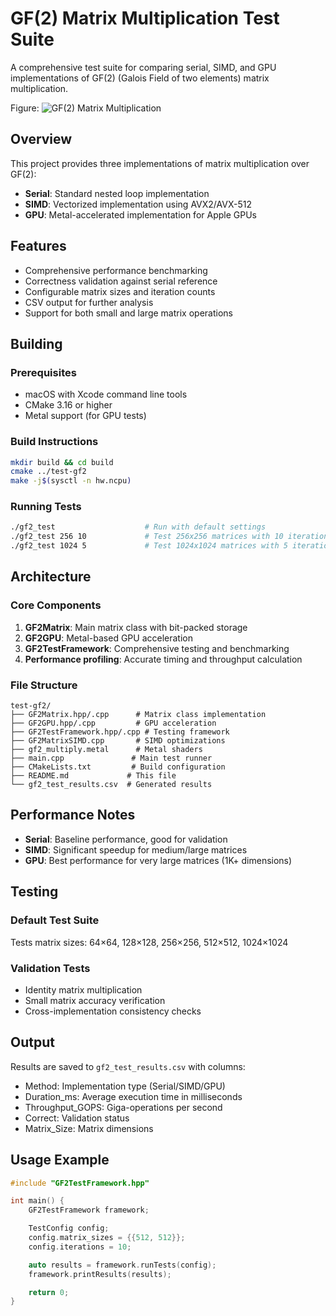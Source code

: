 # GF(2) Matrix Multiplication Test Suite

A comprehensive test suite for comparing serial, SIMD, and GPU implementations of GF(2) (Galois Field of two elements) matrix multiplication.

Figure:
![GF(2) Matrix Multiplication](https://github.com/anton-k/test-gf2/latex/fig1.png)

## Overview

This project provides three implementations of matrix multiplication over GF(2):

- **Serial**: Standard nested loop implementation
- **SIMD**: Vectorized implementation using AVX2/AVX-512
- **GPU**: Metal-accelerated implementation for Apple GPUs

## Features

- Comprehensive performance benchmarking
- Correctness validation against serial reference
- Configurable matrix sizes and iteration counts
- CSV output for further analysis
- Support for both small and large matrix operations

## Building

### Prerequisites

- macOS with Xcode command line tools
- CMake 3.16 or higher
- Metal support (for GPU tests)

### Build Instructions

```bash
mkdir build && cd build
cmake ../test-gf2
make -j$(sysctl -n hw.ncpu)
```

### Running Tests

```bash
./gf2_test                    # Run with default settings
./gf2_test 256 10             # Test 256x256 matrices with 10 iterations
./gf2_test 1024 5             # Test 1024x1024 matrices with 5 iterations
```

## Architecture

### Core Components

1. **GF2Matrix**: Main matrix class with bit-packed storage
2. **GF2GPU**: Metal-based GPU acceleration
3. **GF2TestFramework**: Comprehensive testing and benchmarking
4. **Performance profiling**: Accurate timing and throughput calculation

### File Structure

```
test-gf2/
├── GF2Matrix.hpp/.cpp      # Matrix class implementation
├── GF2GPU.hpp/.cpp         # GPU acceleration
├── GF2TestFramework.hpp/.cpp # Testing framework
├── GF2MatrixSIMD.cpp       # SIMD optimizations
├── gf2_multiply.metal      # Metal shaders
├── main.cpp               # Main test runner
├── CMakeLists.txt         # Build configuration
├── README.md             # This file
└── gf2_test_results.csv  # Generated results
```

## Performance Notes

- **Serial**: Baseline performance, good for validation
- **SIMD**: Significant speedup for medium/large matrices
- **GPU**: Best performance for very large matrices (1K+ dimensions)

## Testing

### Default Test Suite

Tests matrix sizes: 64×64, 128×128, 256×256, 512×512, 1024×1024

### Validation Tests

- Identity matrix multiplication
- Small matrix accuracy verification
- Cross-implementation consistency checks

## Output

Results are saved to `gf2_test_results.csv` with columns:

- Method: Implementation type (Serial/SIMD/GPU)
- Duration_ms: Average execution time in milliseconds
- Throughput_GOPS: Giga-operations per second
- Correct: Validation status
- Matrix_Size: Matrix dimensions

## Usage Example

```cpp
#include "GF2TestFramework.hpp"

int main() {
    GF2TestFramework framework;

    TestConfig config;
    config.matrix_sizes = {{512, 512}};
    config.iterations = 10;

    auto results = framework.runTests(config);
    framework.printResults(results);

    return 0;
}
```
